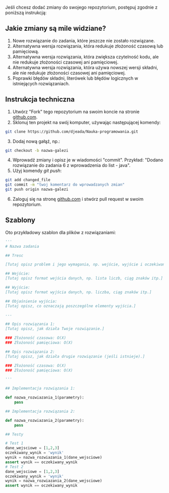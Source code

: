 Jeśli chcesz dodać zmiany do swojego repozytorium, postępuj zgodnie z poniższą instrukcją:

## Jakie zmiany są mile widziane?

1. Nowe rozwiązanie do zadania, które jeszcze nie zostało rozwiązane.
1. Alternatywna wersja rozwiązania, która redukuje złożoność czasową lub pamięciową.
1. Alternatywna wersja rozwiązania, która zwiększa czytelność kodu, ale nie redukuje złożoności czasowej ani pamięciowej.
1. Alternatywna wersja rozwiązania, która używa nowszej wersji składni, ale nie redukuje złożoności czasowej ani pamięciowej.
1. Poprawki błędów składni, literówek lub błędów logicznych w istniejących rozwiązaniach.

## Instrukcja techniczna

1. Utwórz "Fork" tego repozytorium na swoim koncie na stronie <a href="https://github.com">github.com</a>.
2. Sklonuj ten projekt na swój komputer, używając następującej komendy:

```bash
git clone https://github.com/djeada/Nauka-programowania.git
```

3. Dodaj nową gałąź, np.:

```bash
git checkout -b nazwa-galezi
```

4. Wprowadź zmiany i opisz je w wiadomości "commit". Przykład: "Dodano rozwiązanie do zadania 6 z wprowadzenia do list - java".
5. Użyj komendy <i>git push</i>:

```bash
git add changed_file
git commit -m "twoj komentarz do wprowadzanych zmian"
git push origin nazwa-galezi
```
6. Zaloguj się na stronę <a href="https://github.com">github.com</a> i stwórz pull request w swoim repozytorium.

## Szablony

Oto przykładowy szablon dla plików z rozwiązaniami:


```python
'''
# Nazwa zadania

## Tresc

[Tutaj opisz problem i jego wymagania, np. wejście, wyjście i oczekiwane działanie.]

## Wejście:
[Tutaj opisz format wejścia danych, np. lista liczb, ciąg znaków itp.]

## Wyjście:
[Tutaj opisz format wyjścia danych, np. liczba, ciąg znaków itp.]

## Objaśnienie wyjścia:
[Tutaj opisz, co oznaczają poszczególne elementy wyjścia.]

---

## Opis rozwiązania 1:
[Tutaj opisz, jak działa Twoje rozwiązanie.]

### Złożoność czasowa: O(X)
### Złożoność pamięciowa: O(X)

## Opis rozwiązania 2:
[Tutaj opisz, jak działa drugie rozwiązanie (jeśli istnieje).]

### Złożoność czasowa: O(X)
### Złożoność pamięciowa: O(X)

'''

## Implementacja rozwiązania 1:

def nazwa_rozwiazania_1(parametry):
    pass

## Implementacja rozwiązania 2:

def nazwa_rozwiazania_2(parametry):
    pass

## Testy

# Test 1
dane_wejsciowe = [1,2,3]
oczekiwany_wynik = 'wynik'
wynik = nazwa_rozwiazania_1(dane_wejsciowe)
assert wynik == oczekiwany_wynik
# Test 2
dane_wejsciowe = [1,2,3]
oczekiwany_wynik = 'wynik'
wynik = nazwa_rozwiazania_2(dane_wejsciowe)
assert wynik == oczekiwany_wynik
```
